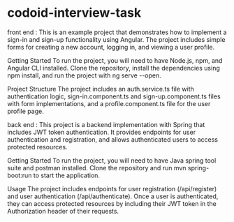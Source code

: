 # codoid-interview-task
front end :
This is an example project that demonstrates how to implement a sign-in and sign-up functionality using Angular. The project includes simple forms for creating a new account, logging in, and viewing a user profile.

Getting Started
To run the project, you will need to have Node.js, npm, and Angular CLI installed. Clone the repository, install the dependencies using npm install, and run the project with ng serve --open.

Project Structure
The project includes an auth.service.ts file with authentication logic, sign-in.component.ts and sign-up.component.ts files with form implementations, and a profile.component.ts file for the user profile page.

back end :
This project is a backend implementation with Spring that includes JWT token authentication. It provides endpoints for user authentication and registration, and allows authenticated users to access protected resources.

Getting Started
To run the project, you will need to have Java spring tool suite and postman installed. Clone the repository and run mvn spring-boot:run to start the application.

Usage
The project includes endpoints for user registration (/api/register) and user authentication (/api/authenticate). Once a user is authenticated, they can access protected resources by including their JWT token in the Authorization header of their requests.
